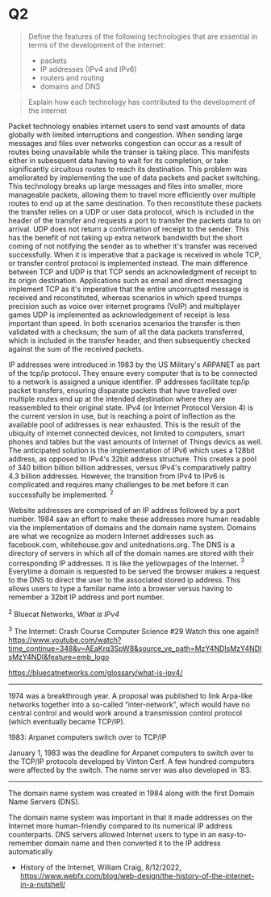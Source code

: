 
# Q2

> Define the features of the following technologies that are essential in terms of the development of the internet: 
 >- packets 
 >- IP addresses (IPv4 and IPv6) 
 >- routers and routing 
 >- domains and DNS

> Explain how each technology has contributed to the development of the internet


Packet technology enables internet users to send vast amounts of data globally with limited interruptions and congestion. When sending large messages and files over networks congestion can occur as a result of routes being unavailable while the transer is taking place. This manifests either in subesquent data having to wait for its completion, or take significantly circuitous routes to reach its destination. This problem was ameliorated by implementing the use of data packets and packet switching. This technology breaks up large messages and files into smaller, more manageable packets, allowing them to travel more efficiently over multiple routes to end up at the same destination. To then reconstitute these packets the transfer relies on a UDP or user data protocol, which is included in the header of the transfer and requests a port to transfer the packets data to on arrival. UDP does not return a confirmation of receipt to the sender. This has the benefit of not taking up extra network bandwidth but the short coming of not notifying the sender as to whether it's transfer was received successfully. When it is imperative that a package is received in whole TCP, or transfer control protocol is implemented instead. The main difference between TCP and UDP is that TCP sends an acknowledgment of receipt to its origin destination. Applications such as email and direct messaging implement TCP as it's imperative that the entire uncorrupted message is received and reconstituted, whereas scenarios in which speed trumps precision such as voice over internet programs (VoIP) and multiplayer games UDP is implemented as acknowledgement of receipt is less important than speed. In both scenarios scenarios the transfer is then validated with a checksum; the sum of all the data packets transferred, which is included in the transfer header, and then subsequently checked against the sum of the received packets. 

IP addresses were introduced in 1983 by the US Military's ARPANET as part of the tcp/ip protocol. They ensure every computer that is to be connected to a network is assigned a unique identifier. IP addresses facilitate tcp/ip packet transfers, ensuring disparate packets that have travelled over multiple routes end up at the intended destination where they are reassembled to their original state. IPv4 (or Internet Protocol Version 4) is the current version in use, but is reaching a point of inflection as the available pool of addresses is near exhausted. This is the result of the ubiquity of internet connected devices, not limited to computers, smart phones and tables but the vast amounts of Internet of Things devics as well. The anticipated solution is the implementation of IPv6 which uses a 128bit address,  as opposed to IPv4's 32bit address structure. This creates a pool of 340 billion billion billion addresses, versus IPv4's comparatively paltry 4.3 billion addresses. However, the transition from IPv4 to IPv6 is complicated and requires many challenges to be met before it can successfully be implemented. $^2$

 Website addresses are comprised of an IP address followed by a port number. 1984 saw an effort to make these addresses more human readable via the implementation of domains and the domain name system. Domains are what we recognize as modern Internet addresses such as facebook.com, whitehouse.gov and unitednations.org.  The DNS is a directory of servers in which all of the domain names are stored with their corresponding IP addresses. It is like the yellowpages of the Internet. $^3$ Everytime a domain is requested to be served the browser makes a request to the DNS to direct the user to the associated stored ip address. This allows users to type a familar name into a browser versus having to remember a 32bit IP address and port number. 




$^2$ Bluecat Networks, *What is IPv4*

$^3$ The Internet: Crash Course Computer Science #29
Watch this one again!! https://www.youtube.com/watch?time_continue=348&v=AEaKrq3SpW8&source_ve_path=MzY4NDIsMzY4NDIsMzY4NDI&feature=emb_logo

https://bluecatnetworks.com/glossary/what-is-ipv4/



---
1974 was a breakthrough year. A proposal was published to link Arpa-like networks together into a so-called “inter-network”, which would have no central control and would work around a transmission control protocol (which eventually became TCP/IP).


 1983: Arpanet computers switch over to TCP/IP

January 1, 1983 was the deadline for Arpanet computers to switch over to the TCP/IP protocols developed by Vinton Cerf. A few hundred computers were affected by the switch. The name server was also developed in ’83.

---

The domain name system was created in 1984 along with the first Domain Name Servers (DNS).

The domain name system was important in that it made addresses on the Internet more human-friendly compared to its numerical IP address counterparts. DNS servers allowed Internet users to type in an easy-to-remember domain name and then converted it to the IP address automatically


 - History of the Internet, William Craig, 8/12/2022,
https://www.webfx.com/blog/web-design/the-history-of-the-internet-in-a-nutshell/